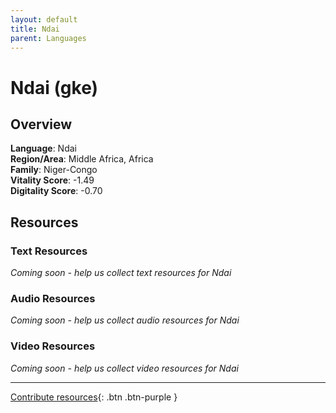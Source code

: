 ```yaml
---
layout: default
title: Ndai
parent: Languages
---
```


# Ndai (gke)

## Overview

**Language**: Ndai  
**Region/Area**: Middle Africa, Africa  
**Family**: Niger-Congo  
**Vitality Score**: -1.49  
**Digitality Score**: -0.70  

## Resources

### Text Resources
*Coming soon - help us collect text resources for Ndai*

### Audio Resources
*Coming soon - help us collect audio resources for Ndai*

### Video Resources
*Coming soon - help us collect video resources for Ndai*

---

[Contribute resources](https://fairtrain.github.io/){: .btn .btn-purple }
